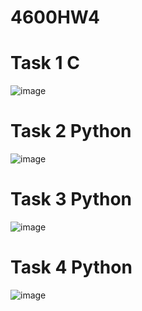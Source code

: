 # 4600HW4

# Task 1 C

![image](https://user-images.githubusercontent.com/89661528/233740214-c9292fb1-cc9c-438a-9a3c-3ad812bbcbb7.png)

# Task 2 Python

![image](https://user-images.githubusercontent.com/89661528/233752185-e2cf2f60-e37d-42c4-93b0-5d15313a3240.png)

# Task 3 Python

![image](https://user-images.githubusercontent.com/89661528/233752415-b29c39e2-7479-4306-a33a-787d005374ac.png)

# Task 4 Python

![image](https://user-images.githubusercontent.com/89661528/233755254-d0517353-a353-4bbe-9d2a-146730d4b525.png)
